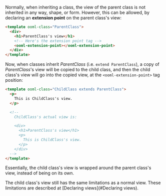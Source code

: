 Normally, when inheriting a class, the view of the parent class is not inherited in any way, shape, or form. However, this can be allowed, by declaring an **extension point** on the parent class's view:

```html
<template ooml-class="ParentClass">
  <div>
    <h1>ParentClass's view</h1>
    <!-- Here's the extension point tag -->
    <ooml-extension-point></ooml-extension-point>
  </div>
</template>
```

Now, when classes inherit *ParentClass* (i.e. `extend ParentClass`), a copy of *ParentClass*'s view will be copied to the child class, and then the child class's view will go into the copied view, at the `<ooml-extension-point>` tag position:

```html
<template ooml-class="ChildClass extends ParentClass">
  <p>
    This is ChildClass's view.
  </p>

  <!--
    ChildClass's actual view is:

    <div>
      <h1>ParentClass's view</h1>
      <p>
        This is ChildClass's view.
      </p>
    </div>
  -->
</template>
```

Essentially, the child class's view is wrapped around the parent class's view, instead of being on its own.

The child class's view still has the same limitations as a normal view. These limitations are described at [Declaring views](#Declaring views).
